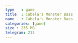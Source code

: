 ```yaml
---
type   : game
title  : Cabela's Monster Bass
name   : Cabela's Monster Bass
categories: [game]
size : 235 MB
telegram: 213
---
```



